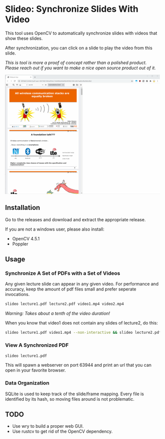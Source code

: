# Slideo: Synchronize Slides With Video

This tool uses OpenCV to automatically synchronize slides with videos that show these slides.

After synchronization, you can click on a slide to play the video from this slide.

_This is tool is more a proof of concept rather than a polished product. Please reach out if you want to make a nice open source product out of it._

![](./docs/demo.gif)

## Installation

Go to the releases and download and extract the appropriate release.

If you are not a windows user, please also install:

-   OpenCV 4.5.1
-   Poppler

## Usage

### Synchronize A Set of PDFs with a Set of Videos

Any given lecture slide can appear in any given video.
For performance and accuracy, keep the amount of pdf files small and prefer seperate invocations.

```sh
slideo lecture1.pdf lecture2.pdf video1.mp4 video2.mp4
```

_Warning: Takes about a tenth of the video duration!_

When you know that video1 does not contain any slides of lecture2, do this:

```sh
slideo lecture1.pdf video1.mp4 --non-interactive && slideo lecture2.pdf video2.mp4 --non-interactive
```

### View A Synchronized PDF

```
slideo lecture1.pdf
```

This will spawn a webserver on port 63944 and print an url that you can open in your favorite browser.

### Data Organization

SQLite is used to keep track of the slide/frame mapping.
Every file is identified by its hash, so moving files around is not problematic.

## TODO

-   Use wry to build a proper web GUI.
-   Use rustcv to get rid of the OpenCV dependency.

